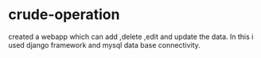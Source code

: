 # crude-operation
created a webapp which can add ,delete ,edit and update the data. In this i used django framework and mysql data base connectivity.
